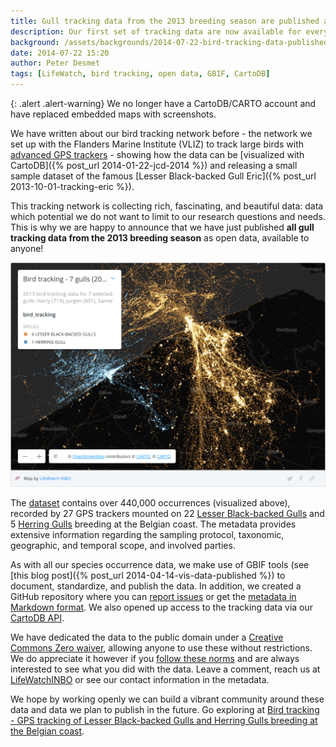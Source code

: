 ```yaml
---
title: Gull tracking data from the 2013 breeding season are published as open data
description: Our first set of tracking data are now available for everyone to use.
background: /assets/backgrounds/2014-07-22-bird-tracking-data-published.jpg
date: 2014-07-22 15:20
author: Peter Desmet
tags: [LifeWatch, bird tracking, open data, GBIF, CartoDB]
---
```


{: .alert .alert-warning}
We no longer have a CartoDB/CARTO account and have replaced embedded maps with screenshots.

We have written about our bird tracking network before - the network we set up with the Flanders Marine Institute (VLIZ) to track large birds with [advanced GPS trackers](http://www.uva-bits.nl) - showing how the data can be [visualized with CartoDB]({% post_url 2014-01-22-jcd-2014 %}) and releasing a small sample dataset of the famous [Lesser Black-backed Gull Eric]({% post_url 2013-10-01-tracking-eric %}).

This tracking network is collecting rich, fascinating, and beautiful data: data which potential we do not want to limit to our research questions and needs. This is why we are happy to announce that we have just published **all gull tracking data from the 2013 breeding season** as open data, available to anyone!

<!--<iframe width="100%" height="520" frameborder="0" src="https://inbo.carto.com/u/lifewatch/builder/775ba7bc-b1fe-11e4-97bd-0e853d047bba/embed" allowfullscreen webkitallowfullscreen mozallowfullscreen oallowfullscreen msallowfullscreen></iframe>-->
![map-1](/assets/images/2014-07-22-bird-tracking-data-published-map-1.png)

The [dataset](http://doi.org/10.15468/02omly) contains over 440,000 occurrences (visualized above), recorded by 27 GPS trackers mounted on 22 [Lesser Black-backed Gulls](http://en.wikipedia.org/wiki/Lesser_Black-backed_Gull) and 5 [Herring Gulls](http://en.wikipedia.org/wiki/European_Herring_Gull) breeding at the Belgian coast. The metadata provides extensive information regarding the sampling protocol, taxonomic, geographic, and temporal scope, and involved parties.

As with all our species occurrence data, we make use of GBIF tools (see [this blog post]({% post_url 2014-04-14-vis-data-published %}) to document, standardize, and publish the data. In addition, we created a GitHub repository where you can [report issues](https://github.com/inbo/data-publication/tree/571bacc9972f7be578287b56f59220d348ada211/datasets/bird-tracking-gull-occurrences) or get the [metadata in Markdown format](https://github.com/inbo/data-publication/blob/77acedf4657a99ec872559a45f23d91f9222286c/datasets/bird-tracking-gull-occurrences/metadata.md). We also opened up access to the tracking data via our [CartoDB API](https://github.com/inbo/bird-tracking/blob/f80497eb105eb02d7238b9ae59f2feabe205b4f5/cartodb/README.md).

We have dedicated the data to the public domain under a [Creative Commons Zero waiver](http://creativecommons.org/publicdomain/zero/1.0/), allowing anyone to use these without restrictions. We do appreciate it however if you [follow these norms](http://www.inbo.be/en/norms-for-data-use) and are always interested to see what you did with the data. Leave a comment, reach us at [LifeWatchINBO](https://twitter.com/LifeWatchINBO) or see our contact information in the metadata.

We hope by working openly we can build a vibrant community around these data and data we plan to publish in the future. Go exploring at [Bird tracking - GPS tracking of Lesser Black-backed Gulls and Herring Gulls breeding at the Belgian coast](http://doi.org/10.15468/02omly).

